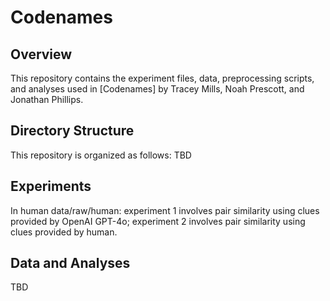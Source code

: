# Codenames

## Overview
This repository contains the experiment files, data, preprocessing scripts, and analyses used in [Codenames] by Tracey Mills, Noah Prescott, and Jonathan Phillips. 

## Directory Structure
This repository is organized as follows:
TBD

## Experiments
In human data/raw/human: experiment 1 involves pair similarity using clues provided by OpenAI GPT-4o;  experiment 2 involves pair similarity using clues provided by human.

## Data and Analyses
TBD
